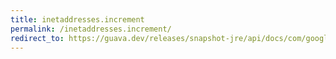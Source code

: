 ```yaml
---
title: inetaddresses.increment
permalink: /inetaddresses.increment/
redirect_to: https://guava.dev/releases/snapshot-jre/api/docs/com/google/common/net/InetAddresses.html#increment-java.net.InetAddress-
---
```

